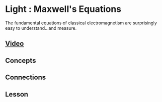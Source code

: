 # Light : Maxwell's Equations
The fundamental equations of classical electromagnetism are surprisingly easy to understand...and measure.

## [Video]()

## Concepts

## Connections

## Lesson
